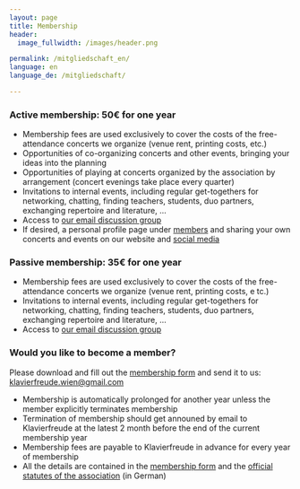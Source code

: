 ```yaml
---
layout: page
title: Membership
header:
  image_fullwidth: /images/header.png

permalink: /mitgliedschaft_en/
language: en
language_de: /mitgliedschaft/

---
```


### Active membership: 50€ for one year

* Membership fees are used exclusively to cover the costs of the free-attendance concerts we organize (venue rent, printing costs, etc.)
* Opportunities of co-organizing concerts and other events, bringing your ideas into the planning
* Opportunities of playing at concerts organized by the association by arrangement (concert evenings take place every quarter)
* Invitations to internal events, including regular get-togethers for networking, chatting, finding teachers, students, duo partners, exchanging repertoire and literature, ...
* Access to [our email discussion group](/mailinglist_en/)
* If desired, a personal profile page under <a href="/members/">members</a> and sharing your own concerts and events on our website and <a href="/kontakt/">social media</a>

### Passive membership: 35€ for one year

* Membership fees are used exclusively to cover the costs of the free-attendance concerts we organize (venue rent, printing costs, e
tc.)
* Invitations to internal events, including regular get-togethers for networking, chatting, finding teachers, students, duo partners, exchanging repertoire and literature, ...
* Access to [our email discussion group](/mailinglist_en/)


### Would you like to become a member?


Please download and fill out the <a href="/verein-klavierfreude-beitrittsformular_en.pdf">membership form</a> 
and send it to us: <a href="mailto:klavierfreude.wien@gmail.com">klavierfreude.wien@gmail.com</a>

* Membership is automatically prolonged for another year unless the member explicitly terminates membership
* Termination of membership should get announed by email to Klavierfreude at the latest 2 month before the end of the current membership year
* Membership fees are payable to Klavierfreude in advance for every year of membership
* All the details are contained in the [membership form](/verein-klavierfreude-beitrittsformular_en.pdf) and the 
  [official statutes of the association](/statuten.pdf) (in German)
